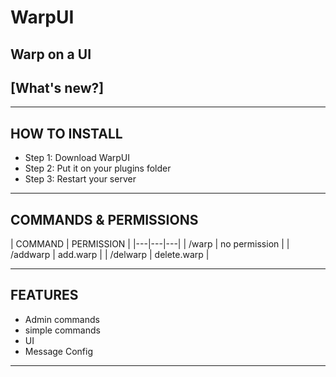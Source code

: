 
# WarpUI

## Warp on a UI 
## [What's new?]

---

## HOW TO INSTALL
* Step 1: Download WarpUI
* Step 2: Put it on your plugins folder
* Step 3: Restart your server

---

## COMMANDS & PERMISSIONS
| COMMAND | PERMISSION |
|---|---|---|
| /warp | no permission |
| /addwarp | add.warp |
| /delwarp | delete.warp |

---

## FEATURES
* Admin commands
* simple commands
* UI 
* Message Config
 
---




